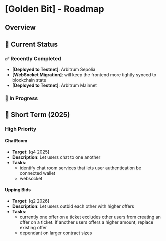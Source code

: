 # [Golden Bit] - Roadmap

## Overview

## 🎯 Current Status

### ✅ Recently Completed
- **[Deployed to Testnet]**: Arbitrum Sepolia
- **[WebSocket Migration]**: will keep the frontend more tightly synced to blockchain state
- **[Deployed to Testnet]**: Arbitrum Mainnet

### 🚀 In Progress


## 📅 Short Term (2025)

### High Priority

#### **ChatRoom**
- **Target**: [q4 2025]
- **Description**: Let users chat to one another
- **Tasks**:
  - identify chat room services that lets user authentication be connected wallet
  - websocket

#### **Upping  Bids**
- **Target**: [q2 2026]
- **Description**: Let users outbid each other with higher offers
- **Tasks**:
  - currently one offer on a ticket excludes other users from creating an offer on a ticket. If another users offers a higher amount, replace existing offer
  - dependant on larger contract sizes

